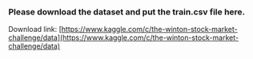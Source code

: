 ### Please download the dataset and put the train.csv file here.
Download link: [https://www.kaggle.com/c/the-winton-stock-market-challenge/data](https://www.kaggle.com/c/the-winton-stock-market-challenge/data)